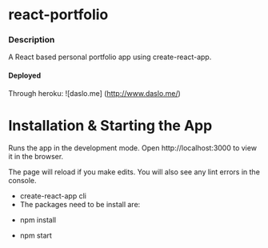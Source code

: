 # react-portfolio

### Description
A React based personal portfolio app using create-react-app.
#### Deployed
Through heroku: ![daslo.me] (http://www.daslo.me/)

# Installation & Starting the App
Runs the app in the development mode.
Open http://localhost:3000 to view it in the browser.

The page will reload if you make edits.
You will also see any lint errors in the console.
* create-react-app cli
* The packages need to be install are: 
- npm install 
* npm start


